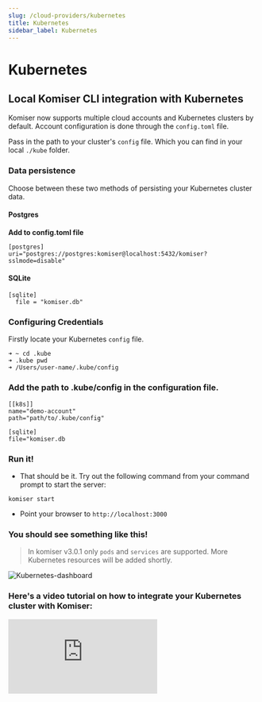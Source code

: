 ```yaml
---
slug: /cloud-providers/kubernetes
title: Kubernetes
sidebar_label: Kubernetes
---
```


# Kubernetes

## Local Komiser CLI integration with Kubernetes

Komiser now supports multiple cloud accounts and Kubernetes clusters by default. Account configuration is done through the `config.toml` file. 

Pass in the path to your cluster's `config` file. Which you can find in your local `./kube` folder.

### Data persistence
Choose between these two methods of persisting your Kubernetes cluster data.

#### Postgres
**Add to config.toml file**
```
[postgres]
uri="postgres://postgres:komiser@localhost:5432/komiser?sslmode=disable"
```
#### SQLite

```
[sqlite]
  file = "komiser.db"
```

### Configuring Credentials

Firstly locate your Kubernetes `config` file. 

```
➜ ~ cd .kube
➜ .kube pwd
➜ /Users/user-name/.kube/config
```

### Add the path to .kube/config in the configuration file.

```
[[k8s]]
name="demo-account"
path="path/to/.kube/config"

[sqlite]
file="komiser.db
```
                                        
### Run it!
* That should be it. Try out the following command from your command prompt to start the server:

```
komiser start 
```

* Point your browser to `http://localhost:3000`

### You should see something like this!
> In komiser v3.0.1 only `pods` and `services` are supported. More Kubernetes resources will be added shortly. 

![Kubernetes-dashboard](/img/kubernetes-image-docs.png)

### Here's a video tutorial on how to integrate your Kubernetes cluster with Komiser:

<div style={{
    position: 'relative',
    paddingBottom: '56.25%',
    paddingTop:'30px',
    height:0,
    overflow:'hidden',
  }}>
  <iframe
    src='https://www.youtube.com/embed/hSiVFjD0u3I'
    allowFullScreen
    webkitallowfullscreen="true"
    frameBorder="0"
    style={{
      position: 'absolute',
      top:0,
      left:0,
      width:'100%',
      height:'100%',
    }}
  >
  </iframe>
</div>